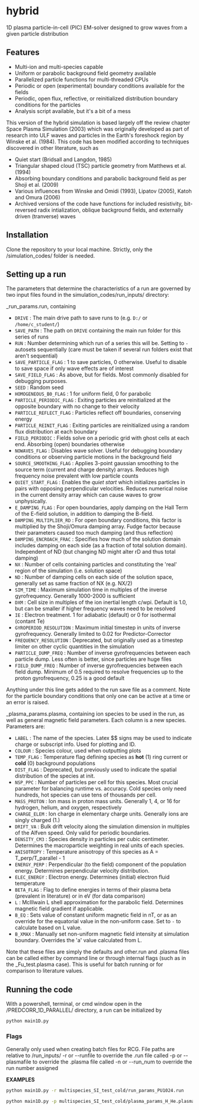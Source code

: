 # hybrid

1D plasma particle-in-cell (PIC) EM-solver designed to grow waves from a given particle distribution

## Features
- Multi-ion and multi-species capable
- Uniform or parabolic background field geometry available
- Parallelized particle functions for multi-threaded CPUs
- Periodic or open (experimental) boundary conditions available for the fields
- Periodic, open flux, reflective, or reinitialized distribution boundary conditions for the particles
- Analysis script available, but it's a bit of a mess

This version of the hybrid simulation is based largely off the review chapter Space Plasma Simulation (2003) which was originally developed as part of research into ULF waves and particles in the Earth's foreshock region by Winske et al. (1984). This code has been modified according to techniques discovered in other literature, such as
- Quiet start (Bridsall and Langdon, 1985)
- Triangular shaped cloud (TSC) particle geometry from Matthews et al. (1994)
- Absorbing boundary conditions and parabolic background field as per Shoji et al. (2009)
- Various influences from Winske and Omidi (1993), Lipatov (2005), Katoh and Omura (2006)
- Archived versions of the code have functions for included resistivity, bit-reversed radix intialization, oblique background fields, and externally driven (tranverse) waves



## Installation
Clone the repository to your local machine. Strictly, only the /simulation_codes/ folder is needed.

## Setting up a run
The parameters that determine the characteristics of a run are governed by two input files found in the simulation_codes/run_inputs/ directory:

_run_params.run, containing
- `DRIVE` : The main drive path to save runs to (e.g. `D:/` or ```/home/c_student/```)
- `SAVE_PATH` : The path on `DRIVE` containing the main run folder for this series of runs
- `RUN` : Number determining which run of a series this will be. Setting to `-` autosets sequentially (care must be taken if several run folders exist that aren't sequential)
- `SAVE_PARTICLE_FLAG` : 1 to save particles, 0 otherwise. Useful to disable to save space if only wave effects are of interest
- `SAVE_FIELD_FLAG` : As above, but for fields. Most commonly disabled for debugging purposes.
- `SEED` : Random seed
- `HOMOGENEOUS_B0_FLAG` : 1 for uniform field, 0 for parabolic
- `PARTICLE_PERIODIC_FLAG` : Exiting particles are reinitialized at the opposite boundary with no change to their velocity
- `PARTICLE_REFLECT_FLAG` : Particles reflect off boundaries, conserving energy
- `PARTICLE_REINIT_FLAG` : Exiting particles are reinitialized using a random flux distribution at each boundary
- `FIELD_PERIODIC` : Fields solve on a periodic grid with ghost cells at each end. Absorbing (open) boundaries otherwise
- `NOWAVES_FLAG` : Disables wave solver. Useful for debugging boundary conditions or observing particle motions in the background field
- `SOURCE_SMOOTHING_FLAG` : Applies 3-point gaussian smoothing to the source term (current and charge density) arrays. Reduces high frequency noise prevalent with low particle counts
- `QUIET_START_FLAG` : Enables the _quiet start_ which initializes particles in pairs with opposing perpendicular velocities. Reduces numerical noise in the current density array which can cause waves to grow unphysically.
- `E_DAMPING_FLAG` : For open boundaries, apply damping on the Hall Term of the E-field solution, in addition to damping the B-field.
- `DAMPING_MULTIPLIER_RD` : For open boundary conditions, this factor is multiplied by the Shoji/Omura damping array. Fudge factor because their parameters caused too much damping (and thus reflection)
- `DAMPING_ENCROACH_FRAC` : Specifies how much of the solution domain includes damping on each side (as a fraction of total solution domain). Independent of ND (but changing ND might alter rD and thus total damping)
- `NX` : Number of cells containing particles and constituting the 'real' region of the simulation (i.e. solution space)
- `ND` : Number of damping cells on each side of the solution space, generally set as same fraction of NX (e.g. NX/2)
- `SIM_TIME` : Maximum simulation time in multiples of the inverse gyrofrequency. Generally 1000-2000 is sufficient
- `DXM` : Cell size in multiples of the ion inertial length c/wpi. Default is 1.0, but can be smaller if higher frequency waves need to be resolved
- `IE` : Electron treatment. 1 for adiabatic (default) or 0 for isothermal (contant Te)
- `GYROPERIOD_RESOLUTION` : Maximum initial timestep in units of inverse gyrofrequency. Generally limited to 0.02 for Predictor-Corrector
- `FREQUENCY_RESOLUTION` : Deprecated, but originally used as a timestep limiter on other cyclic quantities in the simulation 
- `PARTICLE_DUMP_FREQ` : Number of inverse gyrofrequencies between each particle dump. Less often is better, since particles are huge files
- `FIELD_DUMP_FREQ` : Number of inverse gyrofrequencies between each field dump. Minimum of 0.5 required to resolve frequencies up to the proton gyrofrequency, 0.25 is a good default

Anything under this line gets added to the run save file as a comment. Note for the particle boundary conditions that only one can be active at a time or an error is raised.

_plasma_params.plasma, containing ion species to be used in the run, as well as general magnetic field parameters. Each column is a new species. Parameters are:
- `LABEL` : The name of the species. Latex $$ signs may be used to indicate charge or subscript info. Used for plotting and ID.
- `COLOUR` : Species colour, used when outputting plots
- `TEMP_FLAG` : Temperature flag defining species as **hot** (1) ring current or **cold** (0) background populations
- `DIST_FLAG` : Deprecated, but previously used to indicate the spatial distribution of the species at init.
- `NSP_PPC` : Number of particles per cell for this species. Most crucial parameter for balancing runtime vs. accuracy. Cold species only need hundreds, hot species can use tens of thousands per cell.
- `MASS_PROTON` : Ion mass in proton mass units. Generally 1, 4, or 16 for hydrogen, helium, and oxygen, respectively
- `CHARGE_ELEM` : Ion charge in elementary charge units. Generally ions are singly charged (1.)
- `DRIFT_VA` : Bulk drift velocity along the simulation dimension in multiples of the Alfven speed. Only valid for periodic boundaries.
- `DENSITY_CM3` : Species density in particles per cubic centimeter. Determines the macroparticle weighting in real units of each species.
- `ANISOTROPY` : Temperature anisotropy of this species as A = T_perp/T_parallel - 1
- `ENERGY_PERP` : Perpendicular (to the field) component of the population energy. Determines perpendicular velocity distribution.
- `ELEC_ENERGY` : Electron energy. Determines (initial) electron fluid temperature
- `BETA_FLAG` : Flag to define energies in terms of their plasma beta (prevalent in literature) or in eV (for data comparison)
- `L` : McIllwain L shell approximation for the parabolic field. Determines magnetic field gradient if applicable.
- `B_EQ` : Sets value of constant uniform magnetic field in nT, or as an override for the equatorial value in the non-uniform case. Set to `-` to calculate based on L value.
- `B_XMAX` : Manually set non-uniform magnetic field intensity at simulation boundary. Overrides the 'a' value calculated from L.

Note that these files are simply the defaults and other.run and .plasma files can be called either by command line or through internal flags (such as in the _Fu_test.plasma case). This is useful for batch running or for comparison to literature values.

## Running the code
With a powershell, terminal, or cmd window open in the /PREDCORR_1D_PARALLEL/ directory, a run can be initialized by
```sh
python main1D.py
```

### Flags
Generally only used when creating batch files for RCG. File paths are relative to /run_inputs/
-r or --runfile to override the .run file called
-p or --plasmafile to override the .plasma file called
-n or --run_num to override the run number assigned

**EXAMPLES**
```sh
python main1D.py -r multispecies_SI_test_cold/run_params_PU1024.run
```

```sh
python main1D.py -p multispecies_SI_test_cold/plasma_params_H_He.plasma -n 2
```

[//]: # (These are reference links used in the body of this note and get stripped out when the markdown processor does its job. There is no need to format nicely because it shouldn't be seen. Thanks SO - http://stackoverflow.com/questions/4823468/store-comments-in-markdown-syntax)

   [dill]: <https://github.com/joemccann/dillinger>
   [git-repo-url]: <https://github.com/joemccann/dillinger.git>
   [john gruber]: <http://daringfireball.net>
   [df1]: <http://daringfireball.net/projects/markdown/>
   [markdown-it]: <https://github.com/markdown-it/markdown-it>
   [Ace Editor]: <http://ace.ajax.org>
   [node.js]: <http://nodejs.org>
   [Twitter Bootstrap]: <http://twitter.github.com/bootstrap/>
   [jQuery]: <http://jquery.com>
   [@tjholowaychuk]: <http://twitter.com/tjholowaychuk>
   [express]: <http://expressjs.com>
   [AngularJS]: <http://angularjs.org>
   [Gulp]: <http://gulpjs.com>

   [PlDb]: <https://github.com/joemccann/dillinger/tree/master/plugins/dropbox/README.md>
   [PlGh]: <https://github.com/joemccann/dillinger/tree/master/plugins/github/README.md>
   [PlGd]: <https://github.com/joemccann/dillinger/tree/master/plugins/googledrive/README.md>
   [PlOd]: <https://github.com/joemccann/dillinger/tree/master/plugins/onedrive/README.md>
   [PlMe]: <https://github.com/joemccann/dillinger/tree/master/plugins/medium/README.md>
   [PlGa]: <https://github.com/RahulHP/dillinger/blob/master/plugins/googleanalytics/README.md>
